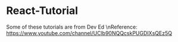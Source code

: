 # React-Tutorial
Some of these tutorials are from Dev Ed
\nReference: https://www.youtube.com/channel/UClb90NQQcskPUGDIXsQEz5Q
